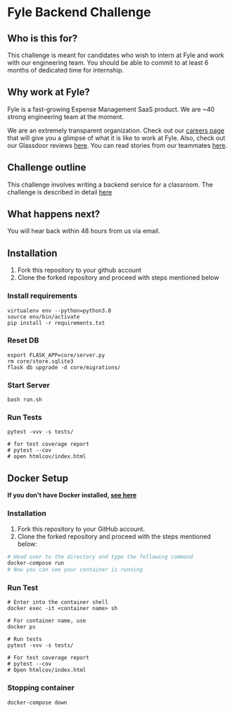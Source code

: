 # Fyle Backend Challenge

## Who is this for?

This challenge is meant for candidates who wish to intern at Fyle and work with our engineering team. You should be able to commit to at least 6 months of dedicated time for internship.

## Why work at Fyle?

Fyle is a fast-growing Expense Management SaaS product. We are ~40 strong engineering team at the moment. 

We are an extremely transparent organization. Check out our [careers page](https://careers.fylehq.com) that will give you a glimpse of what it is like to work at Fyle. Also, check out our Glassdoor reviews [here](https://www.glassdoor.co.in/Reviews/Fyle-Reviews-E1723235.htm). You can read stories from our teammates [here](https://stories.fylehq.com).


## Challenge outline

This challenge involves writing a backend service for a classroom. The challenge is described in detail [here](./Application.md)


## What happens next?

You will hear back within 48 hours from us via email. 


## Installation

1. Fork this repository to your github account
2. Clone the forked repository and proceed with steps mentioned below
### Install requirements

```
virtualenv env --python=python3.8
source env/bin/activate
pip install -r requirements.txt
```
### Reset DB

```
export FLASK_APP=core/server.py
rm core/store.sqlite3
flask db upgrade -d core/migrations/
```
### Start Server

```
bash run.sh
```
### Run Tests

```
pytest -vvv -s tests/

# for test coverage report
# pytest --cov
# open htmlcov/index.html
```

## Docker Setup

**If you don't have Docker installed, [see here](https://www.docker.com/products/docker-desktop/)**

### Installation
1. Fork this repository to your GitHub account.
2. Clone the forked repository and proceed with the steps mentioned below:

```bash
# Head over to the directory and type the following command
docker-compose run
# Now you can see your container is running
```
### Run Test
```
# Enter into the container shell
docker exec -it <container name> sh

# For container name, use
docker ps

# Run tests
pytest -vvv -s tests/

# For test coverage report
# pytest --cov
# Open htmlcov/index.html
```
### Stopping container
```
docker-compose down
```
